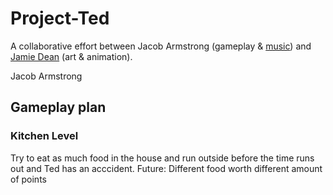 # Project-Ted
A collaborative effort between Jacob Armstrong (gameplay & [music](https://soundcloud.com/jacob-armstrong-2)) and [Jamie Dean](www.instagram.com/jamiedean.ig) (art & animation).  

Jacob Armstrong

## Gameplay plan

### Kitchen Level
Try to eat as much food in the house and run outside before the time runs out and Ted has an acccident. Future: Different food worth different amount of points
